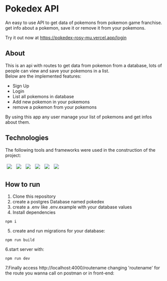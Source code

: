 # Pokedex API

An easy to use API to get data of pokemons from pokemon game franchise. get info about a pokemon, save it or remove it from your pokemons.


Try it out now at https://pokedex-rosy-mu.vercel.app/login

## About

This is an api with routes to get data from pokemon from a database, lots of people can view and save your pokemons in a list.\
Below are the implemented features:

- Sign Up
- Login
- List all pokemons in database
- Add new pokemon in your pokemons
- remove a pokemon from your pokemons

By using this app any user manage your list of pokemons and get infos about them.

## Technologies
The following tools and frameworks were used in the construction of the project:<br>
<p>
  <img style='margin: 5px;' src='https://img.shields.io/badge/Node.js-339933?style=for-the-badge&logo=nodedotjs&logoColor=white'>
  <img style='margin: 5px;' src='https://img.shields.io/badge/TypeScript-007ACC?style=for-the-badge&logo=typescript&logoColor=whiteE'>
  <img style='margin: 5px;' src='https://img.shields.io/badge/PostgreSQL-316192?style=for-the-badge&logo=postgresql&logoColor=white'>
  <img style='margin: 5px;' src="https://img.shields.io/badge/Express.js-000000?style=for-the-badge&logo=express&logoColor=white"/>
  <img style='margin: 5px;' src="https://img.shields.io/badge/Jest-C21325?style=for-the-badge&logo=jest&logoColor=white"/>
  <img style='margin: 5px;' src="https://img.shields.io/badge/Heroku-430098?style=for-the-badge&logo=heroku&logoColor=white"/>
</p>

## How to run

1. Clone this repository
2. create a postgres Database named pokedex
3. create a .env like .env.example with your database values
4. Install dependencies
```
npm i
```
5. create and run migrations for your database:
```
npm run build
```
6.start server with:
```
npm run dev
```
7.Finally access http://localhost:4000/routename changing 'routename' for the route you wanna call on postman or in front-end: 
